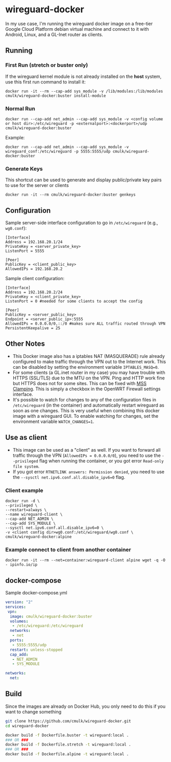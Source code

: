 # wireguard-docker


In my use case, I'm running the wireguard docker image on a free-tier Google Cloud Platform debian virtual machine and connect to it with Android, Linux, and a GL-Inet router as clients.

## Running
### First Run (stretch or buster only)
If the wireguard kernel module is not already installed on the __host__ system, use this first run command to install it:
```
docker run -it --rm --cap-add sys_module -v /lib/modules:/lib/modules cmulk/wireguard-docker:buster install-module
```

### Normal Run
```
docker run --cap-add net_admin --cap-add sys_module -v <config volume or host dir>:/etc/wireguard -p <externalport>:<dockerport>/udp cmulk/wireguard-docker:buster
```
Example:
```
docker run --cap-add net_admin --cap-add sys_module -v wireguard_conf:/etc/wireguard -p 5555:5555/udp cmulk/wireguard-docker:buster
```
### Generate Keys
This shortcut can be used to generate and display public/private key pairs to use for the server or clients
```
docker run -it --rm cmulk/wireguard-docker:buster genkeys
```

## Configuration
Sample server-side interface configuration to go in `/etc/wireguard` (e.g., `wg0.conf`):
```
[Interface]
Address = 192.168.20.1/24
PrivateKey = <server_private_key>
ListenPort = 5555

[Peer]
PublicKey = <client_public_key>
AllowedIPs = 192.168.20.2
```
Sample client configuration:
```
[Interface]
Address = 192.168.20.2/24
PrivateKey = <client_private_key>
ListenPort = 0 #needed for some clients to accept the config

[Peer]
PublicKey = <server_public_key>
Endpoint = <server_public_ip>:5555
AllowedIPs = 0.0.0.0/0,::/0 #makes sure ALL traffic routed through VPN
PersistentKeepalive = 25
```
## Other Notes
- This Docker image also has a iptables NAT (MASQUERADE) rule already configured to make traffic through the VPN out to the Internet work. This can be disabled by setting the environment variable `IPTABLES_MASQ=0`.
- For some clients (a GL.inet router in my case) you may have trouble with HTTPS (SSL/TLS) due to the MTU on the VPN. Ping and HTTP work fine but HTTPS does not for some sites. This can be fixed with [MSS Clamping](https://www.tldp.org/HOWTO/Adv-Routing-HOWTO/lartc.cookbook.mtu-mss.html). This is simply a checkbox in the OpenWRT Firewall settings interface.
- It's possible to watch for changes to any of the configuration files in `/etc/wireguard` (in the container) and automatically restart wireguard as soon as one changes. This is very useful when combining this docker image with a wireguard GUI. To enable watching for changes, set the environment variable `WATCH_CHANGES=1`.

## Use as client
- This image can be used as a "client" as well. If you want to forward all traffic through the VPN (`AllowedIPs = 0.0.0.0/0`), you need to use the `--privileged` flag when running the container, or you got error `Read-only file system`.
- If you got error `RTNETLINK answers: Permission denied`, you need to use the `--sysctl net.ipv6.conf.all.disable_ipv6=0` flag.

### Client example
```
docker run -d \
--privileged \
--restart=always \
--name wireguard-client \
--cap-add NET_ADMIN \
--cap-add SYS_MODULE \
--sysctl net.ipv6.conf.all.disable_ipv6=0 \
-v <client config dir>wg0.conf:/etc/wireguard/wg0.conf \
cmulk/wireguard-docker:alpine
```

### Example connect to client from another container
```
docker run -it --rm --net=container:wireguard-client alpine wget -q -O - ipinfo.io/ip
```

## docker-compose
Sample docker-compose.yml
```yaml
version: "2"
services:
 vpn:
  image: cmulk/wireguard-docker:buster
  volumes:
   - /etc/wireguard:/etc/wireguard
  networks:
   - net
  ports:
   - 5555:5555/udp
  restart: unless-stopped
  cap_add:
   - NET_ADMIN
   - SYS_MODULE

networks:
  net:
```
## Build
Since the images are already on Docker Hub, you only need to do this if you want to change something
```sh
git clone https://github.com/cmulk/wireguard-docker.git
cd wireguard-docker

docker build -f Dockerfile.buster -t wireguard:local .
### OR ###
docker build -f Dockerfile.stretch -t wireguard:local .
### OR ###
docker build -f Dockerfile.alpine -t wireguard:local .
```
